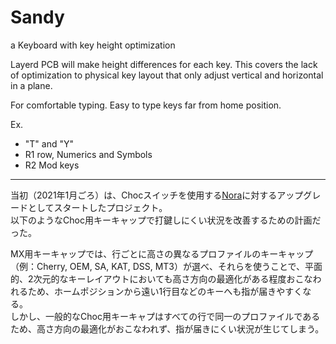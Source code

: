 # Sandy

a Keyboard with key height optimization

Layerd PCB will make height differences for each key.
This covers the lack of optimization to physical key layout that only adjust vertical and horizontal in a plane.

For comfortable typing.
Easy to type keys far from home position.

Ex.
- "T" and "Y"
- R1 row, Numerics and Symbols
- R2 Mod keys

---

当初（2021年1月ごろ）は、Chocスイッチを使用する[Nora](https://github.com/jpskenn/Nora)に対するアップグレードとしてスタートしたプロジェクト。  
以下のようなChoc用キーキャップで打鍵しにくい状況を改善するための計画だった。  

MX用キーキャップでは、行ごとに高さの異なるプロファイルのキーキャップ（例：Cherry, OEM, SA, KAT, DSS, MT3）が選べ、それらを使うことで、平面的、2次元的なキーレイアウトにおいても高さ方向の最適化がある程度おこなわれるため、ホームポジションから遠い1行目などのキーへも指が届きやすくなる。  
しかし、一般的なChoc用キーキャプはすべての行で同一のプロファイルであるため、高さ方向の最適化がおこなわれず、指が届きにくい状況が生じてしまう。
